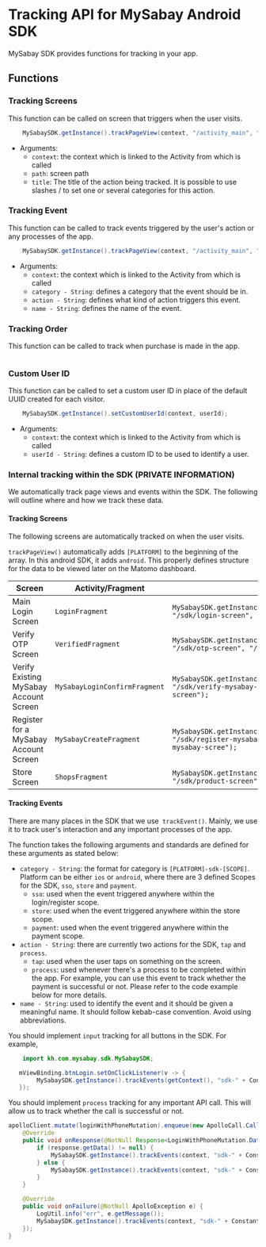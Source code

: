 # Tracking API for MySabay Android SDK

MySabay SDK provides functions for tracking in your app.

## Functions

### Tracking Screens

This function can be called on screen that triggers when the user visits.

```java
	MySabaySDK.getInstance().trackPageView(context, "/activity_main", "/activity_main");
```

- Arguments:
    - `context`: the context which is linked to the Activity from which is called
    - `path`: screen path
    - `title`: The title of the action being tracked. It is possible to use slashes / to set one or several categories for this action.

### Tracking Event

This function can be called to track events triggered by the user's action or any processes of the app.

```java
    MySabaySDK.getInstance().trackPageView(context, "/activity_main", "/activity_main");
```

- Arguments:
    - `context`: the context which is linked to the Activity from which is called
    - `category - String`: defines a category that the event should be in.
    - `action - String`: defines what kind of action triggers this event.
    - `name - String`: defines the name of the event.

### Tracking Order

This function can be called to track when purchase is made in the app.

```java

```

### Custom User ID

This function can be called to set a custom user ID in place of the default UUID created for each visitor.

```java 
	MySabaySDK.getInstance().setCustomUserId(context, userId);
```

- Arguments:
    - `context`: the context which is linked to the Activity from which is called
    - `userId - String`: defines a custom ID to be used to identify a user.

### Internal tracking within the SDK (**PRIVATE INFORMATION**)

We automatically track page views and events within the SDK. The following will outline where and how we track these data.

#### Tracking Screens

The following screens are automatically tracked on when the user visits.

`trackPageView()` automatically adds `[PLATFORM]` to the beginning of the array. In this android SDK, it adds `android`. This properly defines structure for the data to be viewed later on the Matomo dashboard.

| Screen                                 | Activity/Fragment               | Code                                                                         |
| -------------------------------------- | ------------------------------- | ---------------------------------------------------------------------------- |
| Main Login Screen                      | `LoginFragment`                 | `MySabaySDK.getInstance().trackPageView(getContext(), "/sdk/login-screen", "/sdk/login-screen");`            |
| Verify OTP Screen                      | `VerifiedFragment`              | `MySabaySDK.getInstance().trackPageView(getContext(), "/sdk/otp-screen", "/sdk/otp-screen");`              |
| Verify Existing MySabay Account Screen | `MySabayLoginConfirmFragment`   | `MySabaySDK.getInstance().trackPageView(getContext(), "/sdk/verify-mysabay-screen", "/sdk/verify-mysabay-screen");`   |
| Register for a MySabay Account Screen  | `MySabayCreateFragment`         | `MySabaySDK.getInstance().trackPageView(getContext(), "/sdk/register-mysabay-screen", "/sdk/register-mysabay-scree");` |
| Store Screen                           | `ShopsFragment`                 | `MySabaySDK.getInstance().trackPageView(getContext(), "/sdk/product-screen", "/sdk/product-screen");`          |

#### Tracking Events

There are many places in the SDK that we use` trackEvent()`. Mainly, we use it to track user's interaction and any important processes of the app.

The function takes the following arguments and standards are defined for these arguments as stated below:
  - `category - String`: the format for category is `[PLATFORM]-sdk-[SCOPE]`. Platform can be either `ios` or `android`, where there are 3 defined Scopes for the SDK, `sso`, `store` and `payment`.
    - `sso`: used when the event triggered anywhere within the login/register scope.
    - `store`: used when the event triggered anywhere within the store scope.
    - `payment`: used when the event triggered anywhere within the payment scope.
  - `action - String`: there are currently two actions for the SDK, `tap` and `process`.
    - `tap`: used when the user taps on something on the screen.
    - `process`: used whenever there's a process to be completed within the app. For example, you can use this event to track whether the payment is successful or not. Please refer to the code example below for more details.
  - `name - String`: used to identify the event and it should be given a meaningful name. It should follow kebab-case convention. Avoid using abbreviations.

You should implement `input` tracking for all buttons in the SDK. For example,

```java
    import kh.com.mysabay.sdk.MySabaySDK;

   mViewBinding.btnLogin.setOnClickListener(v -> {
        MySabaySDK.getInstance().trackEvents(getContext(), "sdk-" + Constant.sso, Constant.tap, "login-with-phone-number");
   });            
```

You should implement `process` tracking for any important API call. This will allow us to track whether the call is successful or not.

```java
apolloClient.mutate(loginWithPhoneMutation).enqueue(new ApolloCall.Callback<LoginWithPhoneMutation.Data>() {
    @Override
    public void onResponse(@NotNull Response<LoginWithPhoneMutation.Data> response) {
        if (response.getData() != null) {
            MySabaySDK.getInstance().trackEvents(context, "sdk-" + Constant.sso, Constant.process, "login-with-phone-number-success");
        } else {
            MySabaySDK.getInstance().trackEvents(context, "sdk-" + Constant.sso, Constant.process, "login-with-phone-number-failed");
        } 
    }

    @Override
    public void onFailure(@NotNull ApolloException e) {
        LogUtil.info("err", e.getMessage());
        MySabaySDK.getInstance().trackEvents(context, "sdk-" + Constant.sso, Constant.process, "login-with-phone-number-failed");
    });
}
```

